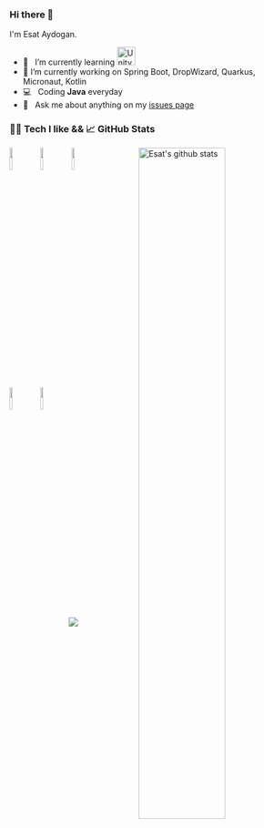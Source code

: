 ### Hi there 👋

<!-- Any image aligned to the right. Beware the width -->

I'm Esat Aydogan.

- 🌱 &nbsp; I’m currently learning <img src="https://encrypted-tbn0.gstatic.com/images?q=tbn:ANd9GcRlPA6XyCbNfUGnqHU9j5wOMA_poa60D21yk_PUh7Wz9--88dBD&s" width="32" height="32" margin-top="10" alt="Unity" /> 
- 🔭 I’m currently working on Spring Boot, DropWizard, Quarkus, Micronaut, Kotlin
- 💻 &nbsp; Coding **Java** everyday 
- 💬 &nbsp; Ask me about anything on my [issues page](https://github.com/esataydgn/esataydgn/issues)



<!-- Most used Languages
![Vercel Stats](https://github-readme-stats.vercel.app/api/top-langs/?username=esataydgn&layout=compact)
-->

### 🧑‍💻 Tech I like   &&   📈 GitHub Stats  

<p>
 
 <a href="https://github.com/esataydgn">
    <img width="55%" align="right" alt="Esat's github stats" src="https://github-readme-stats.vercel.app/api?username=esataydgn&show_icons=true&hide_border=true" />
  </a>
  
  <code><img width="10%" src="https://www.vectorlogo.zone/logos/java/java-ar21.svg"></code>
  <code><img width="10%" src="https://www.vectorlogo.zone/logos/springio/springio-ar21.svg"></code>
  <code><img width="10%" src="https://www.vectorlogo.zone/logos/docker/docker-ar21.svg"></code>

  <br />
  <code><img width="10%" src="https://www.vectorlogo.zone/logos/github/github-ar21.svg"></code>
  <code><img width="10%" src="https://www.vectorlogo.zone/logos/amazon_aws/amazon_aws-ar21.svg"></code>
</p>

<p align="center">
<img src="https://komarev.com/ghpvc/?username=EsatAydogan&color=blue&style=flat-square&label=visitors" />
</p>

<br>


<!--
**esataydgn/esataydgn** is a ✨ _special_ ✨ repository because its `README.md` (this file) appears on your GitHub profile.



Here are some ideas to get you started:

- 🔭 I’m currently working on Spring Boot, DropWizard, Quarkus, Micronaut, Kotlin
- 🌱 I’m currently learning DropWizard, Quarkus, Micronaut, Kotlin
- 👯 I’m looking to collaborate on ...
- 🤔 I’m looking for help with ...
- 💬 Ask me about ...
- 📫 How to reach me: ...
- 😄 Pronouns: ...
- ⚡ Fun fact: ...
-->
